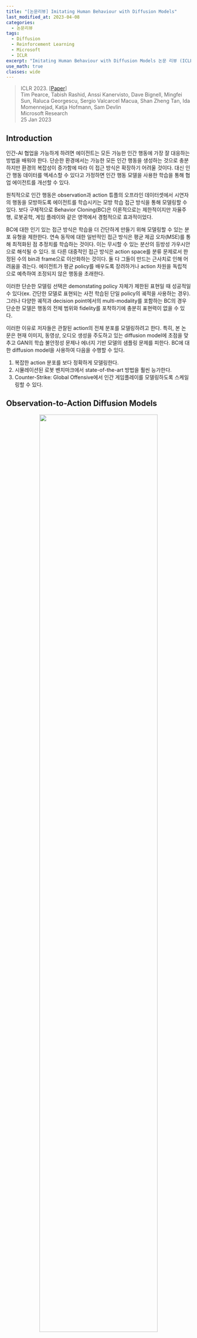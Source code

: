 ```yaml
---
title: "[논문리뷰] Imitating Human Behaviour with Diffusion Models"
last_modified_at: 2023-04-08
categories:
  - 논문리뷰
tags:
  - Diffusion
  - Reinforcement Learning
  - Microsoft
  - ICLR
excerpt: "Imitating Human Behaviour with Diffusion Models 논문 리뷰 (ICLR 2023)"
use_math: true
classes: wide
---
```


> ICLR 2023. [[Paper](https://arxiv.org/abs/2301.10677)]  
> Tim Pearce, Tabish Rashid, Anssi Kanervisto, Dave Bignell, Mingfei Sun, Raluca Georgescu, Sergio Valcarcel Macua, Shan Zheng Tan, Ida Momennejad, Katja Hofmann, Sam Devlin  
> Microsoft Research  
> 25 Jan 2023  

## Introduction
인간-AI 협업을 가능하게 하려면 에이전트는 모든 가능한 인간 행동에 가장 잘 대응하는 방법을 배워야 한다. 단순한 환경에서는 가능한 모든 인간 행동을 생성하는 것으로 충분하지만 환경의 복잡성이 증가함에 따라 이 접근 방식은 확장하기 어려울 것이다. 대신 인간 행동 데이터를 엑세스할 수 있다고 가정하면 인간 행동 모델을 사용한 학습을 통해 협업 에이전트를 개선할 수 있다. 

원칙적으로 인간 행동은 observation과 action 튜플의 오프라인 데이터셋에서 시연자의 행동을 모방하도록 에이전트를 학습시키는 모방 학습 접근 방식을 통해 모델링할 수 있다. 보다 구체적으로 Behavior Cloning(BC)은 이론적으로는 제한적이지만 자율주행, 로봇공학, 게임 플레이와 같은 영역에서 경험적으로 효과적이었다. 

BC에 대한 인기 있는 접근 방식은 학습을 더 간단하게 만들기 위해 모델링할 수 있는 분포 유형을 제한한다. 연속 동작에 대한 일반적인 접근 방식은 평균 제곱 오차(MSE)를 통해 최적화된 점 추정치를 학습하는 것이다. 이는 무시할 수 있는 분산의 등방성 가우시안으로 해석될 수 있다. 또 다른 대중적인 접근 방식은 action space를 분류 문제로서 한정된 수의 bin과 frame으로 이산화하는 것이다. 둘 다 그들이 만드는 근사치로 인해 어려움을 겪는다. 에이전트가 평균 policy를 배우도록 장려하거나 action 차원을 독립적으로 예측하여 조정되지 않은 행동을 초래한다. 

이러한 단순한 모델링 선택은 demonstating policy 자체가 제한된 표현일 때 성공적일 수 있다(ex. 간단한 모델로 표현되는 사전 학습된 단일 policy의 궤적을 사용하는 경우). 그러나 다양한 궤적과 decision point에서의 multi-modality를 포함하는 BC의 경우 단순한 모델은 행동의 전체 범위와 fidelity를 포착하기에 충분히 표현력이 없을 수 있다. 

이러한 이유로 저자들은 관찰된 action의 전체 분포를 모델링하려고 한다. 특히, 본 논문은 현재 이미지, 동영상, 오디오 생성을 주도하고 있는 diffusion model에 초점을 맞추고 GAN의 학습 불안정성 문제나 에너지 기반 모델의 샘플링 문제를 피한다. BC에 대한 diffusion model을 사용하여 다음을 수행할 수 있다. 

1. 복잡한 action 분포를 보다 정확하게 모델링한다. 
2. 시뮬레이션된 로봇 벤치마크에서 state-of-the-art 방법을 훨씬 능가한다. 
3. Counter-Strike: Global Offensive에서 인간 게임플레이를 모델링하도록 스케일링할 수 있다. 

## Observation-to-Action Diffusion Models
<center><img src='{{"/assets/img/diffusion-bc/diffusion-bc-fig1.webp" | relative_url}}' width="80%"></center>

### 1. Diffusion Model Overview
Diffusion mode은 Gaussian noise를 반복적인 방식으로 일부 대상 분포에 매핑하는 생성 모델이며, 선택적으로 일부 컨텍스트로 컨디셔닝할 수 있다. $a_T \sim \mathcal{N} (0, I)$부터 시작하여 시퀀스 $a_{T -1}, a_{T -2}, \cdots, a_0$은 깨끗한 샘플인 $a_0$과 함께 각각 이전 버전의 약간 denoise된 버전으로 예측된다. 여기서 $T$는 denoising step의 총 수이다. 

본 논문은 [DDPM](https://kimjy99.github.io/논문리뷰/ddpm)을 사용한다. 학습 중에 noisy한 입력은 다음과 같이 생성될 수 있다. 

$$
\begin{equation}
a_\tau = \sqrt{\vphantom{1} \bar{\alpha}_\tau} a + \sqrt{1 - \bar{\alpha}_\tau} z
\end{equation}
$$

$z \sim \mathcal{N}(0, I)$은 random noise이고, $\bar{\alpha}_\tau$는 분산 schedule이다. 신경망 $\epsilon(\cdot)$은 다음을 최소화하여 입력에 추가된 noise를 예측하도록 학습된다.

$$
\begin{equation}
\mathcal{L}_\textrm{DDPM} := \mathbb{E}_{o, a, \tau, z} [\| \epsilon(o, a_\tau, \tau) - z \|_2^2] \\
o, a \sim \mathcal{D}, \quad \tau \sim \mathcal{U}[1,T]
\end{equation}
$$

샘플링 시, 추가 분산 schedule 파라미터 $\alpha_\tau$와 $\sigma_\tau$와 함께 입력은 반복적으로 denoise된다.

$$
\begin{equation}
a_{\tau - 1} = \frac{1}{\sqrt{\alpha_\tau}} \bigg( a_\tau - \frac{1 - \alpha_\tau}{\sqrt{1 - \bar{\alpha}_\tau}} \epsilon (o, a_\tau, \tau) \bigg)  + \sigma_\tau z
\end{equation}
$$

### 2. Architectural Design
Observation-to-action diffusion model의 신경망 아키텍처는 noisy한 action $a_{\tau-1} \in \mathbb{R}^{\vert a \vert}$, timestep $\tau$, observation $o$를 입력으로 받고, 예측된 noise mask $\hat{z} \in \mathbb{R}^{\vert a \vert}$을 출력한다. 

U-Net은 text-to-image diffusion model의 표준 구성 요소가 되었지만 U-Net의 사용은 큰 공간적 입력과 출력에만 의미가 있으며 적당한 차원의 action 벡터 생성이 필요하다. 따라서 다양한 복잡성을 지닌 세 가지 아키텍처를 설명한다. 

#### Basic MLP
이 아키텍처는 모든 관련 입력을 직접 concat한다 ($[a_{\tau-1}, o, \tau]$). 이 입력은 MLP에 입력돤다. 

#### MLP Sieve
3개의 인코딩 네트워크를 사용하여 observation, timestep, action의 임베딩을 생성한다

$$
\begin{equation}
o^e, t^e, a_{\tau-1}^e \in \mathbb{R}^\textrm{embed dim}
\end{equation}
$$

이들은 denoising network에 대한 입력으로 함께 concat된다 ($[o^e, t^e, a_{\tau-1}^e]$). Denoising network는 residual skip connection이 있고 timestep $\tau$와 action $a_{\tau-1}$이 각 hidden layer 후에 반복적으로 concat되는 fully-connected 아키텍처이다. 더 긴 observation 기록을 포함하기 위해 이전 observation이 동일한 임베딩 네트워크를 통과하고 임베딩이 함께 concat된다. 

#### Transformer
MLP Sieve와 같은 임베딩이 생성된다. 그런 다음 multi-head attention 아키텍처가 denoising network로 사용된다. 최소 3개의 토큰 $o^e$, $t^e$, $a_{\tau - 1}^e$가 입력으로 사용되며 이는 더 긴 observation 기록을 포함하도록 확장될 수 있다 (diffusion process가 Markovian이기 때문에 현재 $t^e$, $a_{\tau-1}^e$만 필요함).

#### Sampling rate
MLP Sieve와 Transformer는 신중하게 설계되어 observation 인코더가 denoising network와 분리된다. 테스트 시 이는 observation 인코더에 대해 단일 forward pass만 필요하고 더 가벼운 denoising network를 통해 여러 forward pass가 실행됨을 의미한다. 그 결과 샘플링 시간을 관리할 수 있다. 

### 3. Why Classifier-Free Guidance Fails
Classifier-Free Guidance(CFG)는 text-to-image model의 핵심 요소가 되어 이미지의 전형성(typicality)과 다양성을 trade-off할 수 있다. CFG에서 신경망은 conditional 및 unconditional 생성 모델로 학습된다. 샘플링 중에 'guidance weight' $w$를 도입하여 일부 컨텍스트(여기서는 $o$)에 따라 예측에 더 높은 가중치($w > 0$)를 부여하고 unconditional 예측에 음의 가중치를 부여한다. 

$$
\begin{equation}
\hat{z}_\tau = (1 + w) \epsilon_\textrm{cond.} (a_{\tau-1}, o, \tau) - w \epsilon_\textrm{uncond.} (a_{\tau-1}, \tau)
\end{equation}
$$

CFG는 $w$가 클수록 다양성을 희생시키면서 더 높은 likelihood의 궤적을 생성하므로 순차적 설정에서 유익할 것이라고 예상할 수 있다. 놀랍게도 저자들은 CFG가 실제로 덜 일반적인 궤적을 조장하고 성능을 저하시킬 수 있음을 발견했다. 

<center><img src='{{"/assets/img/diffusion-bc/diffusion-bc-fig3.webp" | relative_url}}' width="75%"></center>
<br>
위 그림에서 다양한 guidance 강도 $w$에서 claw machine game에 대한 $\hat{p}(a \vert o)$를 시각화한다. CFG의 해석은 암시적 classifier $p(o \vert a)$를 최대화하는 action의 샘플링을 권장한다는 것이다. 따라서 CFG는 특정 observation에 고유한 action을 선택하도록 권장한다. 이는 text-to-image model에 유용하지만, 순차적 환경에서는 일부 observation과 쌍을 이루는 덜 일반적인 action을 선호하여 에이전트가 likelihood가 높은 action을 거부하게 된다. 

### 4. Reliable Sampling Schemes
Text-to-image diffusion에서는 일반적으로 여러 샘플이 병렬로 생성되어 사용자가 좋아하는 것을 선택하고 모든 실패를 무시할 수 있다. 그러나 observation-to-action diffusion model을 roll-out할 때 이러한 수동 스크리닝은 실현 가능하지 않다. Roll-out 중에 잘못된 action이 선택될 수 있는 위험이 남아 있으며, 이로 인해 에이전트가 out-of-distribution 상태로 보내질 수 있다. 따라서 저자들은 샘플링 중에 likelihood가 더 높은 action을 장려하여 이 스크리닝 프로세스를 반영하는 Diffusion BC의 변형으로 'Diffusion-X'와 'Diffusion-KDE'를 제안한다. 두 방법 모두 학습 절차는 변경되지 않는다 (모델의 조건부 버전만 필요함).

#### Diffusion-X
샘플링 프로세스는 $T$ timestep에 대해 정상적으로 실행된다. 그런 다음 timestep이 고정되고 $\tau = 1$이고 추가 denoising iteration이 $M$ timestep 동안 계속 실행된다. 이것의 이면에 있는 직관은 샘플이 더 높은 likelihood 영역으로 계속 이동한다는 것이다. 

#### Diffusion-KDE
평소와 같이 diffusion model에서 여러 action 샘플을 생성한다 (병렬로 수행할 수 있음). 모든 샘플에 간단한 kernel-density estimator (KDE)를 적용하고 각각의 likelihood를 점수화한다. Likelihood가 가장 높은 action을 선택한다. 

<center><img src='{{"/assets/img/diffusion-bc/diffusion-bc-fig4.webp" | relative_url}}' width="85%"></center>
<br>
이러한 샘플링 수정의 효과는 위 그림에 설명되어 있다. Diffusion BC는 실제 $p(a \vert o)$ 영역을 벗어나는 소수의 action을 생성하지만 Diffusion-X와 Diffusion-KDE는 이러한 잘못된 action을 방지한다. 그림의 두 가지 고유한 모드는 두 가지 샘플링 방법 모두에 의해 복구되어 각 모드 내의 다양성이 감소하더라도 multimodality가 손상되지 않음을 나타낸다. 

## Experiments
- Baselines
  - MSE: 모델을 MSE로 학습
  - Discretised: 각 action 차원을 20개의 균등한 bin으로 discretise한 다음 cross-entropy로 독립적으로 학습
  - K-means: 모든 action에서 먼저 K-means를 실행하여 $K$개의 후보 action들을 생성하고, action들을 가장 가까운 bin으로 discretise한 다음 cross-entropy로 독립적으로 학습
  - K-means+Residual: K-means에 추가로 각 bin 예측에 연속적인 residual을 MSE로 학습

### 1. Learning Robotic Control from Human Demonstration
이 환경에서 에이전트는 시뮬레이션된 주방 내부에서 로봇 팔을 제어한다. 전자레인지를 열거나 스토브를 켜는 등 관심 있는 7가지 task를 수행할 수 있다. 데모 데이터셋에는 566개의 궤적이 포함되어 있다. 이들은 인간의 움직임이 로봇 관절 작동으로 변환되는 가상 현실 설정을 사용하여 수집되었다. 각 데모 궤적은 4개의 미리 결정된 task을 수행했다. 대략 동일한 비율로 데이터셋에 25개의 서로 다른 task 시퀀스가 있다. 

Kitchen environment의 observation space는 물체의 위치와 로봇 관절에 대한 정보를 포함하는 연속적인 30차원 벡터이다. Action space는 관절 작동의 연속적인 9차원 벡터이다. 모든 모델은 에이전트가 속도를 추론할 수 있도록 이전 두 observation 값을 입력으로 받는다. Diffusion model의 경우 $T = 50$으로 설정한다. 

Kitchen environment은 여러 가지 이유로 어렵다. 

1. Action 차원 간에 강력한 (때로는 비선형적인) 상관관계가 존재한다.
2. 에이전트가 다음에 완료할 task를 선택하는 시점과 완료 방법에 있어서 $p(a \vert o)$에는 multimodality가 있다. 

#### Main Results
다음은 로봇 제어 결과를 나타낸 표이다. 

<center><img src='{{"/assets/img/diffusion-bc/diffusion-bc-table1.webp" | relative_url}}' width="100%"></center>
<br>
다음은 kitchen task에서 로봇 제어를 완료하는 데 걸리는 시간을 나타낸 그래프이다. 색칠된 부분은 인간 시연을 나타낸 것이고, 왼쪽은 MSE Transformer, 오른쪽은 Diffusion-X Transformer의 결과이다. 

<center><img src='{{"/assets/img/diffusion-bc/diffusion-bc-fig5.webp" | relative_url}}' width="100%"></center>

#### Classifier Free Guidance Analysis
다음은 Diffusion BC에 대한 CFG의 효과를 나타낸 표이다.

<center><img src='{{"/assets/img/diffusion-bc/diffusion-bc-table2.webp" | relative_url}}' width="75%"></center>
<br>
Guidance가 없을 때($w = 0$)보다 강력한 guidance가 있을 때 ($w = 8$) 완료율이 크게 떨어지는 것을 볼 수 있다. 한편, CFG는 첫번째 task로 Bottom Burner를 선택하는 데 강한 bias를 생성한다. 이는 인간 시연자가 시간의 10%만 Bottom Burner를 선택하지만 CFG가 강해지면 25%까지 증가하여 CFG가 덜 일반적인 궤적을 권장함을 보여준다. 

### 2. Modelling Human Gameplay in a Video Game
저자들은 추가로 ['Counter-Strike: Global Offensive' (CSGO) 환경](https://github.com/TeaPearce/Counter-Strike_Behavioural_Cloning)에서 본 논문의 모델을 테스트하였다. 저자들은 'aim train' 환경을 사용하였다. 'aim train' 환경은 플레이어가 맵 중앙의 플랫폼에 고정되어 있으며 플레이어를 향해 돌진하는 AI 적으로부터 자신을 방어해야 한다. 성공하려면 혼합된 연속 및 불연속 action space에 대한 정확하고 조정된 제어뿐만 아니라 대상 선택 및 조준에서 multimodality를 처리해야 한다. 

데모 데이터셋에는 숙련된 인간 플레이어가 기록한 45,000개의 observation/action 튜플이 포함되어 있다. 관찰은 280$\times$150 RGB 이미지이고 action space는 3차원(마우스 x $\in \mathbb{R}$, 마우스 y $\in \mathbb{R}$, 좌클릭 $$\in \{0, 1\}$$)이다. 환경은 고정 속도로 비동기식으로 실행되어 모델의 샘플링 속도에 대한 엄격한 테스트를 제공한다. 이러한 제약으로 인해 저자들은 inference 속도와 성능 사이에 적절한 균형을 제공하는 MLP Sieve 아키텍처만 테스트한다. 약간 느린 Diffusion-KDE 샘플링 방법도 제외한다. $T$는 20으로 설정되었다. 

다음은 10분의 rollout을 평균한 결과이다. 

<center><img src='{{"/assets/img/diffusion-bc/diffusion-bc-table3.webp" | relative_url}}' width="82%"></center>
<br>
Diffusion-X는 예측된 action에 대한 Wasserstein 거리로 측정된 인간 분포에 대한 거리와 게임 점수 측면에서 observation 인코더 모두에서 가장 잘 수행되었다. MSE가 200Hz로 실행된 것에 비해 Diffusion-X는 18Hz로 실행되었다. 학습 시간은 비슷하다고 한다. 